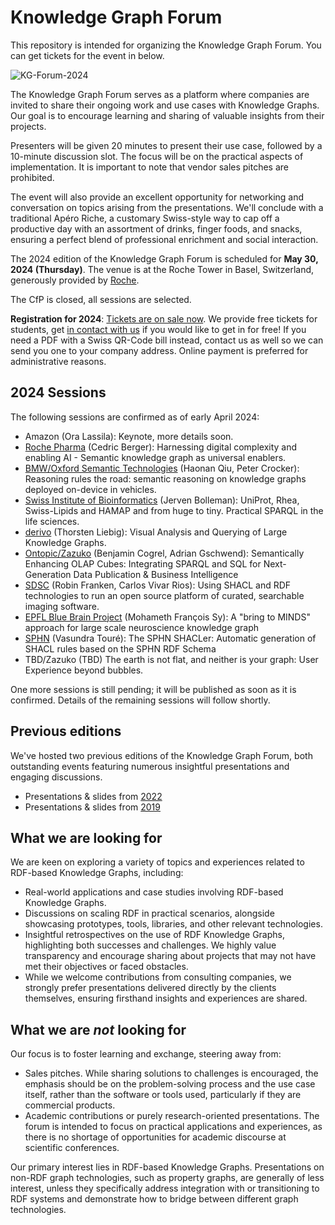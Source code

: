 # Knowledge Graph Forum

This repository is intended for organizing the Knowledge Graph Forum. You can get tickets for the event in below.

![KG-Forum-2024](https://github.com/zazuko/knowledge-graph-forum/assets/583021/92afb264-0aa9-4356-86e2-4c67806877c5)

The Knowledge Graph Forum serves as a platform where companies are invited to share their ongoing work and use cases with Knowledge Graphs. Our goal is to encourage learning and sharing of valuable insights from their projects.

Presenters will be given 20 minutes to present their use case, followed by a 10-minute discussion slot. The focus will be on the practical aspects of implementation. It is important to note that vendor sales pitches are prohibited.

The event will also provide an excellent opportunity for networking and conversation on topics arising from the presentations. We'll conclude with a traditional Apéro Riche, a customary Swiss-style way to cap off a productive day with an assortment of drinks, finger foods, and snacks, ensuring a perfect blend of professional enrichment and social interaction.

The 2024 edition of the Knowledge Graph Forum is scheduled for **May 30, 2024 (Thursday)**. The venue is at the Roche Tower in Basel, Switzerland, generously provided by [Roche](https://en.wikipedia.org/wiki/Roche).

The CfP is closed, all sessions are selected.

**Registration for 2024**: [Tickets are on sale now](https://eventfrog.ch/en/p/science-and-technology/knowledge-graph-forum-2024-7183480931130241817.html). We provide free tickets for students, get [in contact with us](mailto:info@zazuko.com?subject=KG-Forum%20Ticket) if you would like to get in for free! If you need a PDF with a Swiss QR-Code bill instead, contact us as well so we can send you one to your company address. Online payment is preferred for administrative reasons.

## 2024 Sessions

The following sessions are confirmed as of early April 2024:

* Amazon (Ora Lassila): Keynote, more details soon.
* [Roche Pharma](https://github.com/zazuko/knowledge-graph-forum/issues/28) (Cedric Berger): Harnessing digital complexity and enabling AI - Semantic knowledge graph as universal enablers.
* [BMW/Oxford Semantic Technologies](https://github.com/zazuko/knowledge-graph-forum/issues/29) (Haonan Qiu, Peter Crocker): Reasoning rules the road: semantic reasoning on knowledge graphs deployed on-device in vehicles.
* [Swiss Institute of Bioinformatics](https://github.com/zazuko/knowledge-graph-forum/issues/22) (Jerven Bolleman): UniProt, Rhea, Swiss-Lipids and HAMAP and from huge to tiny. Practical SPARQL in the life sciences.
* [derivo](https://github.com/zazuko/knowledge-graph-forum/issues/23) (Thorsten Liebig): Visual Analysis and Querying of Large Knowledge Graphs.
* [Ontopic/Zazuko](https://github.com/zazuko/knowledge-graph-forum/issues/27) (Benjamin Cogrel, Adrian Gschwend): Semantically Enhancing OLAP Cubes: Integrating SPARQL and SQL for Next-Generation Data Publication & Business Intelligence
* [SDSC](https://github.com/zazuko/knowledge-graph-forum/issues/24) (Robin Franken, Carlos Vivar Rios): Using SHACL and RDF technologies to run an open source platform of curated, searchable imaging software.
* [EPFL Blue Brain Project](https://github.com/zazuko/knowledge-graph-forum/issues/26) (Mohameth François Sy): A "bring to MINDS" approach for large scale neuroscience knowledge graph
* [SPHN](https://github.com/zazuko/knowledge-graph-forum/issues/30) (Vasundra Touré): The SPHN SHACLer: Automatic generation of SHACL rules based on the SPHN RDF Schema
* TBD/Zazuko (TBD) The earth is not flat, and neither is your graph: User Experience beyond bubbles.

One more sessions is still pending; it will be published as soon as it is confirmed. Details of the remaining sessions will follow shortly.

## Previous editions

We've hosted two previous editions of the Knowledge Graph Forum, both outstanding events featuring numerous insightful presentations and engaging discussions.

* Presentations & slides from [2022](2022/README.md)
* Presentations & slides from [2019](2019/README.md)

## What we are looking for

We are keen on exploring a variety of topics and experiences related to RDF-based Knowledge Graphs, including:

* Real-world applications and case studies involving RDF-based Knowledge Graphs.
* Discussions on scaling RDF in practical scenarios, alongside showcasing prototypes, tools, libraries, and other relevant technologies.
* Insightful retrospectives on the use of RDF Knowledge Graphs, highlighting both successes and challenges. We highly value transparency and encourage sharing about projects that may not have met their objectives or faced obstacles.
* While we welcome contributions from consulting companies, we strongly prefer presentations delivered directly by the clients themselves, ensuring firsthand insights and experiences are shared.

## What we are *not* looking for

Our focus is to foster learning and exchange, steering away from:

* Sales pitches. While sharing solutions to challenges is encouraged, the emphasis should be on the problem-solving process and the use case itself, rather than the software or tools used, particularly if they are commercial products.
* Academic contributions or purely research-oriented presentations. The forum is intended to focus on practical applications and experiences, as there is no shortage of opportunities for academic discourse at scientific conferences.

Our primary interest lies in RDF-based Knowledge Graphs. Presentations on non-RDF graph technologies, such as property graphs, are generally of less interest, unless they specifically address integration with or transitioning to RDF systems and demonstrate how to bridge between different graph technologies.
